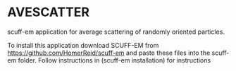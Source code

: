 # AVESCATTER
scuff-em application for average scattering of randomly oriented particles.

To install this application download SCUFF-EM from https://github.com/HomerReid/scuff-em and paste these files into the scuff-em folder. Follow instructions in <a src=http://homerreid.github.io/scuff-em-documentation/reference/Installing/> (scuff-em installation) </a> for instructions
